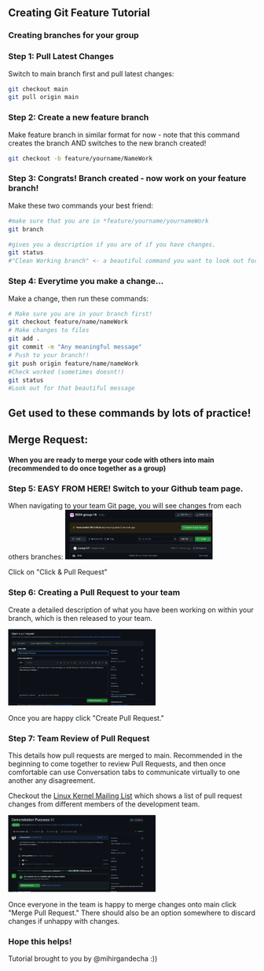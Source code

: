 ## Creating Git Feature Tutorial 
### Creating branches for your group
### Step 1: Pull Latest Changes
Switch to main branch first and pull latest changes:
```bash
git checkout main
git pull origin main
```

### Step 2: Create a new feature branch 
Make feature branch in similar format for now - note that this command creates the branch AND switches to the new branch created!
```bash
git checkout -b feature/yourname/NameWork
```

### Step 3: Congrats! Branch created - now work on your feature branch!
Make these two commands your best friend:
```bash
#make sure that you are in *feature/yourname/yournameWork
git branch 
```

```bash
#gives you a description if you are of if you have changes.
git status 
#"Clean Working branch" <- a beautiful command you want to look out for (teller for all in-sync)
```

### Step 4: Everytime you make a change... 
Make a change, then run these commands:
```bash
# Make sure you are in your branch first!
git checkout feature/name/nameWork
# Make changes to files
git add .
git commit -m "Any meaningful message"
# Push to your branch!!
git push origin feature/name/nameWork
#Check worked (sometimes doesnt!)
git status
#Look out for that beautiful message
```
## Get used to these commands by lots of practice! 

## Merge Request: 
#### When you are ready to merge your code with others into main (recommended to do once together as a group)
### Step 5: EASY FROM HERE! Switch to your Github team page.
When navigating to your team Git page, you will see changes from each others branches:
<img src="Assets_For_ReadMe/Step_5.png" width="300">

Click on "Click & Pull Request"
### Step 6: Creating a Pull Request to your team
Create a detailed description of what you have been working on within your branch, which is then released to your team.

<img src="Assets_For_ReadMe/Demonstration purposes.png" width="300">

Once you are happy click "Create Pull Request."
### Step 7: Team Review of Pull Request

This details how pull requests are merged to main. Recommended in the beginning to come together to review Pull Requests, and then once comfortable can use Conversation tabs to communicate virtually to one another any disagreement.

Checkout the [Linux Kernel Mailing List](https://lkml.org/)  which shows a list of pull request changes from different members of the development team.

<img src="Assets_For_ReadMe/Step_7.png" width="300">

Once everyone in the team is happy to merge changes onto main click "Merge Pull Request."
There should also be an option somewhere to discard changes if unhappy with changes.

### Hope this helps!
Tutorial brought to you by @mihirgandecha :))
